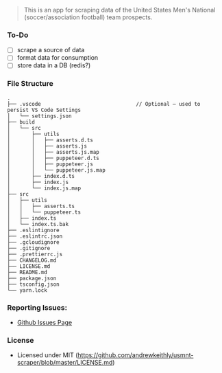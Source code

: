 > This is an app for scraping data of the United States Men's National (soccer/association football) team prospects.

### To-Do

- [ ] scrape a source of data
- [ ] format data for consumption
- [ ] store data in a DB (redis?)

### File Structure

```
.
├── .vscode                               // Optional – used to persist VS Code Settings
│   └── settings.json
├── build
│   └── src
│       ├── utils
│       │   ├── asserts.d.ts
│       │   ├── asserts.js
│       │   ├── asserts.js.map
│       │   ├── puppeteer.d.ts
│       │   ├── puppeteer.js
│       │   └── puppeteer.js.map
│       ├── index.d.ts
│       ├── index.js
│       └── index.js.map
├── src
│   ├── utils
│   │   ├── asserts.ts
│   │   └── puppeteer.ts
│   ├── index.ts
│   └── index.ts.bak
├── .eslintignore
├── .eslintrc.json
├── .gcloudignore
├── .gitignore
├── .prettierrc.js
├── CHANGELOG.md
├── LICENSE.md
├── README.md
├── package.json
├── tsconfig.json
└── yarn.lock
```

### Reporting Issues:

- [Github Issues Page](https://github.com/andrewkeithly/usmnt-scrape/issues)

### License

- Licensed under MIT (https://github.com/andrewkeithly/usmnt-scraper/blob/master/LICENSE.md)